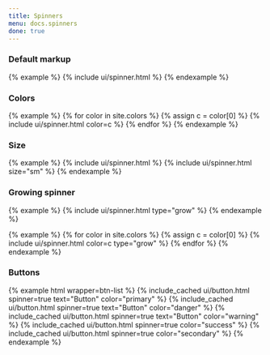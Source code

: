 ```yaml
---
title: Spinners
menu: docs.spinners
done: true
---
```


### Default markup

{% example %}
{% include ui/spinner.html %}
{% endexample %}


### Colors

{% example %}
{% for color in site.colors %}
{% assign c = color[0] %}
{% include ui/spinner.html color=c %}
{% endfor %}
{% endexample %}

### Size

{% example %}
{% include ui/spinner.html %}
{% include ui/spinner.html size="sm" %}
{% endexample %}

### Growing spinner

{% example %}
{% include ui/spinner.html type="grow" %}
{% endexample %}

{% example %}
{% for color in site.colors %}
{% assign c = color[0] %}
{% include ui/spinner.html color=c type="grow" %}
{% endfor %}
{% endexample %}

### Buttons

{% example html wrapper=btn-list %}
{% include_cached ui/button.html spinner=true text="Button" color="primary" %}
{% include_cached ui/button.html spinner=true text="Button" color="danger" %}
{% include_cached ui/button.html spinner=true text="Button" color="warning" %}
{% include_cached ui/button.html spinner=true color="success" %}
{% include_cached ui/button.html spinner=true color="secondary" %}
{% endexample %}
